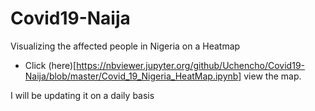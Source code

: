 # Covid19-Naija
Visualizing the affected people in Nigeria on a Heatmap

- Click (here)[https://nbviewer.jupyter.org/github/Uchencho/Covid19-Naija/blob/master/Covid_19_Nigeria_HeatMap.ipynb] view the map.

I will be updating it on a daily basis
